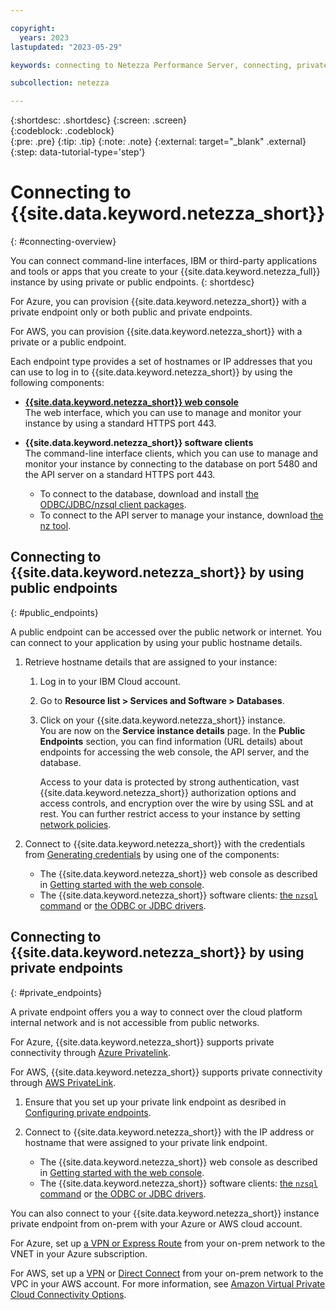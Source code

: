 ```yaml
---

copyright:
  years: 2023
lastupdated: "2023-05-29"

keywords: connecting to Netezza Performance Server, connecting, private endpoint, public endpoint, public and private endpoints, web console,

subcollection: netezza

---
```


{:shortdesc: .shortdesc}
{:screen: .screen}  
{:codeblock: .codeblock}  
{:pre: .pre}
{:tip: .tip}
{:note: .note}
{:external: target="_blank" .external}
{:step: data-tutorial-type='step'}

# Connecting to {{site.data.keyword.netezza_short}}
{: #connecting-overview}

You can connect command-line interfaces, IBM or third-party applications and tools or apps that you create to your {{site.data.keyword.netezza_full}} instance by using private or public endpoints.
{: shortdesc}

For Azure, you can provision {{site.data.keyword.netezza_short}} with a private endpoint only or both public and private endpoints.  

For AWS, you can provision {{site.data.keyword.netezza_short}} with a private or a public endpoint.

Each endpoint type provides a set of hostnames or IP addresses that you can use to log in to {{site.data.keyword.netezza_short}} by using the following components:

- **[{{site.data.keyword.netezza_short}} web console](/docs/netezza?topic=netezza-getstarted-console)**  
   The web interface, which you can use to manage and monitor your instance by using a standard HTTPS port 443.  

- **{{site.data.keyword.netezza_short}} software clients**  
   The command-line interface clients, which you can use to manage and monitor your instance by connecting to the database on port 5480 and the API server on a standard HTTPS port 443.
   
   - To connect to the database, download and install [the ODBC/JDBC/nzsql client packages](https://www.ibm.com/docs/en/netezza?topic=dls-installing-uninstalling-client-tools-software-2).  
   - To connect to the API server to manage your instance, download [the nz tool](/docs/netezza?topic=netezza-nztool).

## Connecting to {{site.data.keyword.netezza_short}} by using public endpoints
{: #public_endpoints}

A public endpoint can be accessed over the public network or internet. You can connect to your application by using your public hostname details.

1. Retrieve hostname details that are assigned to your instance:
   
   1. Log in to your IBM Cloud account.
   1. Go to **Resource list > Services and Software > Databases**.
   1. Click on your {{site.data.keyword.netezza_short}} instance.  
      You are now on the **Service instance details** page. In the **Public Endpoints** section, you can find information (URL details) about endpoints for accessing the web console, the API server, and the database.  

      Access to your data is protected by strong authentication, vast {{site.data.keyword.netezza_short}} authorization options and access controls, and encryption over the wire by using SSL and at rest. You can further restrict access to your instance by setting [network policies](/docs/netezza?topic=netezza-network-policies).
  
1. Connect to {{site.data.keyword.netezza_short}} with the credentials from [Generating credentials](/docs/netezza?topic=netezza-getstarted#viewing_credentials) by using one of the components:

   - The {{site.data.keyword.netezza_short}} web console as described in [Getting started with the web console](/docs/netezza?topic=netezza-getstarted-console).
   - The {{site.data.keyword.netezza_short}} software clients: [the `nzsql` command](https://www.ibm.com/docs/en/netezza?topic=anpssbun-log-2) or [the ODBC or JDBC drivers](https://www.ibm.com/docs/en/netezza?topic=dls-overview-odbc-jdbc-ole-db-net-go-driver-3).


## Connecting to {{site.data.keyword.netezza_short}} by using private endpoints
{: #private_endpoints} 

A private endpoint offers you a way to connect over the cloud platform internal network and is not accessible from public networks.

For Azure, {{site.data.keyword.netezza_short}} supports private connectivity through [Azure Privatelink](https://azure.microsoft.com/en-us/pricing/details/private-link/#overview).  

For AWS, {{site.data.keyword.netezza_short}} supports private connectivity through [AWS PrivateLink](https://docs.aws.amazon.com/vpc/latest/privatelink/what-is-privatelink.html).  

1. Ensure that you set up your private link endpoint as desribed in [Configuring private endpoints](/docs/netezza?topic=netezza-creating-private-endpoints).
1. Connect to {{site.data.keyword.netezza_short}} with the IP address or hostname that were assigned to your private link endpoint. 

   - The {{site.data.keyword.netezza_short}} web console as described in [Getting started with the web console](/docs/netezza?topic=netezza-getstarted-console).
   - The {{site.data.keyword.netezza_short}} software clients: [the `nzsql` command](https://www.ibm.com/docs/en/netezza?topic=anpssbun-log-2) or [the ODBC or JDBC drivers](https://www.ibm.com/docs/en/netezza?topic=dls-overview-odbc-jdbc-ole-db-net-go-driver-3).

   
You can also connect to your {{site.data.keyword.netezza_short}} instance private endpoint from on-prem with your Azure or AWS cloud account.

For Azure, set up [a VPN or Express Route](https://learn.microsoft.com/en-us/azure/architecture/reference-architectures/hybrid-networking/) from your on-prem network to the VNET in your Azure subscription.  

For AWS, set up a [VPN](https://aws.amazon.com/vpn/) or [Direct Connect](https://aws.amazon.com/directconnect/) from your on-prem network to the VPC in your AWS account. For more information, see [Amazon Virtual Private Cloud Connectivity Options](https://docs.aws.amazon.com/whitepapers/latest/aws-vpc-connectivity-options/introduction.html).


   